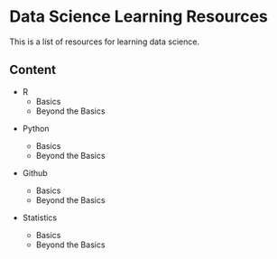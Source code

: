 # Data Science Learning Resources
This is a list of resources for learning data science.

## Content

- R
    * Basics
    * Beyond the Basics
  
* Python
  * Basics
  * Beyond the Basics
  
* Github
  * Basics
  * Beyond the Basics  
  
* Statistics
  * Basics
  * Beyond the Basics
